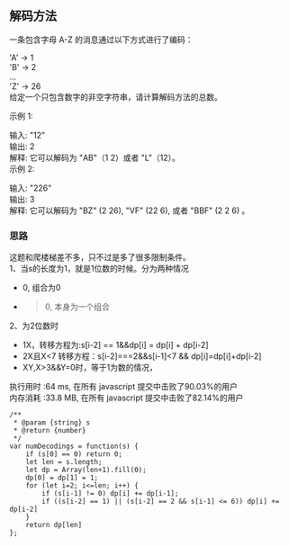 ## 解码方法
一条包含字母 A-Z 的消息通过以下方式进行了编码：  

'A' -> 1  
'B' -> 2  
...  
'Z' -> 26  
给定一个只包含数字的非空字符串，请计算解码方法的总数。  

示例 1:  

输入: "12"  
输出: 2  
解释: 它可以解码为 "AB"（1 2）或者 "L"（12）。  
示例 2:  
  
输入: "226"  
输出: 3  
解释: 它可以解码为 "BZ" (2 26), "VF" (22 6), 或者 "BBF" (2 2 6) 。  

### 思路
这题和爬楼梯差不多，只不过是多了很多限制条件。  
1、当s的长度为1，就是1位数的时候。分为两种情况  
* 0, 组合为0  
* >0, 本身为一个组合  

2、为2位数时  
* 1X，转移方程为:s[i-2] == 1&&dp[i] = dp[i] + dp[i-2]
* 2X且X<7 转移方程：s[i-2]===2&&s[i-1]<7 && dp[i]=dp[i]+dp[i-2]  
* XY,X>3&&Y=0时，等于1为数的情况，

执行用时 :64 ms, 在所有 javascript 提交中击败了90.03%的用户  
内存消耗 :33.8 MB, 在所有 javascript 提交中击败了82.14%的用户

```
/**
 * @param {string} s
 * @return {number}
 */
var numDecodings = function(s) {
    if (s[0] == 0) return 0;
    let len = s.length;
    let dp = Array(len+1).fill(0);
    dp[0] = dp[1] = 1;
    for (let i=2; i<=len; i++) {
        if (s[i-1] != 0) dp[i] += dp[i-1];
        if ((s[i-2] == 1) || (s[i-2] == 2 && s[i-1] <= 6)) dp[i] += dp[i-2]
    }
    return dp[len]
};
```